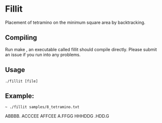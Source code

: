 # Fillit

Placement of tetramino on the minimum square area by backtracking.

## Compiling
Run	make	, an executable called	fillit	should compile directly. Please submit an issue if you run into any problems.

## Usage

	./fillit [file]

## Example:

	~ ./fillit samples/8_tetramino.txt

ABBBB.
ACCCEE
AFFCEE
A.FFGG
HHHDDG
.HDD.G
